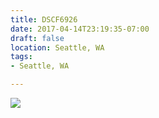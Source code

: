 ```yaml
---
title: DSCF6926
date: 2017-04-14T23:19:35-07:00
draft: false
location: Seattle, WA
tags:
- Seattle, WA

---
```

![](https://d17enza3bfujl8.cloudfront.net/DSCF6926.jpg)
